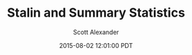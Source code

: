---
layout: podcast
title: "Stalin and Summary Statistics"
author: Scott Alexander
description: https://slatestarcodex.com/2015/08/02/stalin-and-summary-statistics/
date: 2015-08-02 12:01:00 PDT
length: 1945937
duration: 486
guid: stalin-and-summary-statistics
---